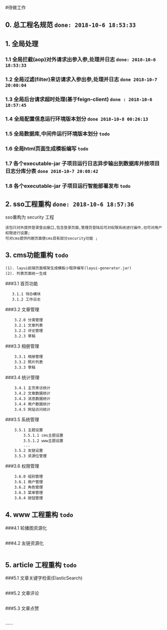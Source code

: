 #待做工作
## 0. 总工程名规范   `done: 2018-10-6 18:53:33`
## 1. 全局处理
### 1.1 全局拦截(aop)对外请求出参入参,处理并日志 `done: 2018-10-6 18:53:33`
### 1.2 全局过滤(filter)来访请求入参出参,处理并日志 `done 2018-10-7 20:00:04`
### 1.3 全局后台请求超时处理(基于feign-client)  `done : 2018-10-6 18:57:45`
### 1.4 全局配置信息运行环境版本划分  `done 2018-10-8 00:26:13`
### 1.5 全局数据库,中间件运行环境版本划分 `todo`
### 1.6 全局html页面生成模板编写 `todo`
### 1.7 各个executable-jar 子项目运行日志异步输出到数据库并按项目日志分库分表 `done 2018-10-7 20:08:42`
### 1.8 各个executable-jar 子项目运行智能部署发布 `todo`
## 2. sso工程重构 `done: 2018-10-6 18:57:36`
sso重构为 security 工程
````
该包只对外提供登录登出接口,包含登录页面,管理员登陆后可对权限系统进行操作,也可对用户权限进行设置;
可对cms提供内嵌页面使cms具有部分security功能 ;
````
## 3. cms功能重构 `todo`
````
(1). layui前端页面框架生成模板小程序编写(layui-generator.jar) 
(2). 列表页面统一生成
````
###3.1 首页功能
````
   3.1.1 待办模块
   3.1.2 工作日志
````
###3.2 文章管理
````
    3.2.0 分类管理
    3.2.1 文章列表
    3.2.2 评论管理
    3.2.3 草稿
````
###3.3 相册管理
````
    3.3.1 相册管理
    3.3.2 照片列表
    3.3.3 草稿
````
###3.4 统计管理
````
    3.4.1 主页来访统计
    3.4.2 文章数据统计
    3.4.3 消息数据统计
    3.4.4 用户数据统计
    3.4.5 网站访问统计
````
###3.5 系统管理
````
    3.5.1 主题设置
        3.5.1.1 cms主题设置
        3.5.1.2 www主题设置
        ...
    3.5.2 友链设置
    3.5.3 资源位管理
````
###3.6 权限管理
````
    3.6.0 组别管理
    3.6.1 用户管理
    3.6.2 角色管理
    3.6.3 菜单管理
    3.6.4 按钮管理
````
## 4. www 工程重构 `todo`
###4.1 轮播图资源化
````
````
###4.2 友链资源化
````
````
## 5. article 工程重构 `todo`

###5.1 文章关键字检索(ElasticSearch)
````
````
###5.2 文章评论
````
````
###5.3 文章点赞
````
````
 ......